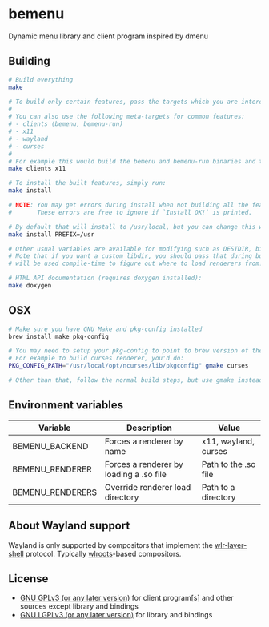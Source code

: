 bemenu
======

Dynamic menu library and client program inspired by dmenu

## Building

```sh
# Build everything
make

# To build only certain features, pass the targets which you are interested into
#
# You can also use the following meta-targets for common features:
# - clients (bemenu, bemenu-run)
# - x11
# - wayland
# - curses
#
# For example this would build the bemenu and bemenu-run binaries and the x11 renderer:
make clients x11

# To install the built features, simply run:
make install

# NOTE: You may get errors during install when not building all the features.
#       These errors are free to ignore if `Install OK!` is printed.

# By default that will install to /usr/local, but you can change this with PREFIX
make install PREFIX=/usr

# Other usual variables are available for modifying such as DESTDIR, bindir, libdir and mandir
# Note that if you want a custom libdir, you should pass that during build as well, since it
# will be used compile-time to figure out where to load renderers from!

# HTML API documentation (requires doxygen installed):
make doxygen
```

## OSX

```sh
# Make sure you have GNU Make and pkg-config installed
brew install make pkg-config

# You may need to setup your pkg-config to point to brew version of the libraries
# For example to build curses renderer, you'd do:
PKG_CONFIG_PATH="/usr/local/opt/ncurses/lib/pkgconfig" gmake curses

# Other than that, follow the normal build steps, but use gmake instead of make
```

## Environment variables

| Variable         | Description                             | Value                |
|------------------|-----------------------------------------|----------------------|
| BEMENU_BACKEND   | Forces a renderer by name               | x11, wayland, curses |
| BEMENU_RENDERER  | Forces a renderer by loading a .so file | Path to the .so file |
| BEMENU_RENDERERS | Override renderer load directory        | Path to a directory  |

## About Wayland support

Wayland is only supported by compositors that implement the [wlr-layer-shell](https://github.com/swaywm/wlr-protocols/tree/master/unstable) protocol.
Typically [wlroots](https://github.com/swaywm/wlroots)-based compositors.

## License

* [GNU GPLv3 (or any later version)](LICENSE-CLIENT) for client program[s] and
  other sources except library and bindings
* [GNU LGPLv3 (or any later version)](LICENSE-LIB) for library and bindings
